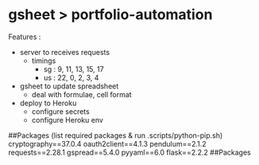 # gsheet > portfolio-automation

Features :

- server to receives requests
  - timings
    - sg : 9, 11, 13, 15, 17
    - us : 22, 0, 2, 3, 4
- gsheet to update spreadsheet
  - deal with formulae, cell format
- deploy to Heroku
  - configure secrets
  - configure Heroku env

##Packages (list required packages & run .scripts/python-pip.sh)
cryptography==37.0.4
oauth2client==4.1.3
pendulum==2.1.2
requests==2.28.1
gspread==5.4.0
pyyaml==6.0
flask==2.2.2
##Packages

